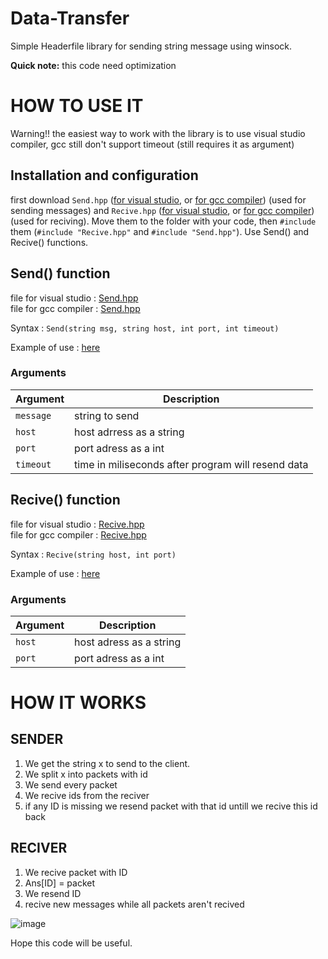 # Data-Transfer

Simple Headerfile library for sending string message using winsock.

**Quick note:** this code need optimization

# HOW TO USE IT

Warning!! the easiest way to work with the library is to use visual studio compiler, gcc still don't support timeout (still requires it as argument)

## Installation and configuration
first download `Send.hpp` ([for visual studio](https://github.com/mastercode5/Data-Transfer/blob/main/For%20Visual%20Studio/Send.hpp), or [for gcc compiler](https://github.com/mastercode5/Data-Transfer/blob/main/For%20GCC%20compiler/Send.hpp)) (used for sending messages) and `Recive.hpp` ([for visual studio](https://github.com/mastercode5/Data-Transfer/blob/main/For%20Visual%20Studio/Recive.hpp), or [for gcc compiler](https://github.com/mastercode5/Data-Transfer/blob/main/For%20GCC%20compiler/Recive.hpp)) (used for reciving). Move them to the folder with your code, then `#include` them (`#include "Recive.hpp"` and `#include "Send.hpp"`). Use Send() and Recive() functions. 

## Send() function
file for visual studio : [Send.hpp](https://github.com/mastercode5/Data-Transfer/blob/main/For%20Visual%20Studio/Send.hpp)<br>
file for gcc compiler  : [Send.hpp](https://github.com/mastercode5/Data-Transfer/blob/main/For%20GCC%20compiler/Send.hpp)

Syntax : ```Send(string msg, string host, int port, int timeout)```

Example of use : [here](https://github.com/Stanleeeeey/Data-Transfer/blob/main/Examples/SendExample.cpp)
### Arguments
|Argument|Description|
|--------|-----------|
|`message` |string to send|
|`host`| host adrress as a string|
|`port`|port adress as a int|
|`timeout`|time in miliseconds after program will resend data|

## Recive() function 
file for visual studio : [Recive.hpp](https://github.com/mastercode5/Data-Transfer/blob/main/Client/Recive.hpp)<br>
file for gcc compiler  : [Recive.hpp](https://github.com/mastercode5/Data-Transfer/blob/main/For%20GCC%20compiler/Recive.hpp)

Syntax : ```Recive(string host, int port)```

Example of use : [here](https://github.com/Stanleeeeey/Data-Transfer/blob/main/Examples/ReciveExample.cpp)

### Arguments
|Argument|Description|
|--------|-----------|
|`host`|host adress as a string|
|`port`|port adress as a int|



# HOW IT WORKS

## SENDER

1. We get the string x to send to the client.
2. We split x into packets with id
3. We send every packet
4. We recive ids from the reciver
5. if any ID is missing we resend packet with that id untill we recive this id back
## RECIVER
1.  We recive packet with ID
2.  Ans[ID] = packet
3.  We resend ID
4.  recive new messages while all packets aren't recived

![image](https://user-images.githubusercontent.com/43855236/174836396-0afddf35-0464-45a3-ac96-afdec996a5b2.png)





Hope this code will be useful.

